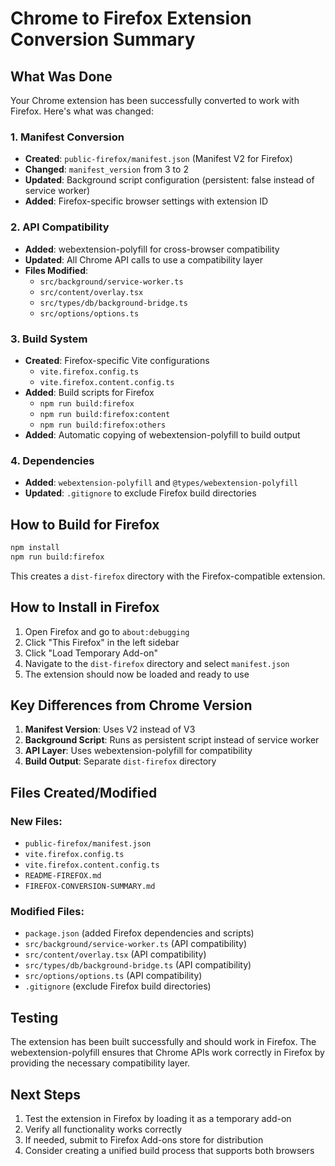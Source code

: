 # Chrome to Firefox Extension Conversion Summary

## What Was Done

Your Chrome extension has been successfully converted to work with Firefox. Here's what was changed:

### 1. Manifest Conversion

- **Created**: `public-firefox/manifest.json` (Manifest V2 for Firefox)
- **Changed**: `manifest_version` from 3 to 2
- **Updated**: Background script configuration (persistent: false instead of service worker)
- **Added**: Firefox-specific browser settings with extension ID

### 2. API Compatibility

- **Added**: webextension-polyfill for cross-browser compatibility
- **Updated**: All Chrome API calls to use a compatibility layer
- **Files Modified**:
  - `src/background/service-worker.ts`
  - `src/content/overlay.tsx`
  - `src/types/db/background-bridge.ts`
  - `src/options/options.ts`

### 3. Build System

- **Created**: Firefox-specific Vite configurations
  - `vite.firefox.config.ts`
  - `vite.firefox.content.config.ts`
- **Added**: Build scripts for Firefox
  - `npm run build:firefox`
  - `npm run build:firefox:content`
  - `npm run build:firefox:others`
- **Added**: Automatic copying of webextension-polyfill to build output

### 4. Dependencies

- **Added**: `webextension-polyfill` and `@types/webextension-polyfill`
- **Updated**: `.gitignore` to exclude Firefox build directories

## How to Build for Firefox

```bash
npm install
npm run build:firefox
```

This creates a `dist-firefox` directory with the Firefox-compatible extension.

## How to Install in Firefox

1. Open Firefox and go to `about:debugging`
2. Click "This Firefox" in the left sidebar
3. Click "Load Temporary Add-on"
4. Navigate to the `dist-firefox` directory and select `manifest.json`
5. The extension should now be loaded and ready to use

## Key Differences from Chrome Version

1. **Manifest Version**: Uses V2 instead of V3
2. **Background Script**: Runs as persistent script instead of service worker
3. **API Layer**: Uses webextension-polyfill for compatibility
4. **Build Output**: Separate `dist-firefox` directory

## Files Created/Modified

### New Files:

- `public-firefox/manifest.json`
- `vite.firefox.config.ts`
- `vite.firefox.content.config.ts`
- `README-FIREFOX.md`
- `FIREFOX-CONVERSION-SUMMARY.md`

### Modified Files:

- `package.json` (added Firefox dependencies and scripts)
- `src/background/service-worker.ts` (API compatibility)
- `src/content/overlay.tsx` (API compatibility)
- `src/types/db/background-bridge.ts` (API compatibility)
- `src/options/options.ts` (API compatibility)
- `.gitignore` (exclude Firefox build directories)

## Testing

The extension has been built successfully and should work in Firefox. The webextension-polyfill ensures that Chrome APIs work correctly in Firefox by providing the necessary compatibility layer.

## Next Steps

1. Test the extension in Firefox by loading it as a temporary add-on
2. Verify all functionality works correctly
3. If needed, submit to Firefox Add-ons store for distribution
4. Consider creating a unified build process that supports both browsers
